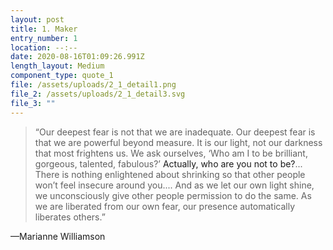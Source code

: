 ```yaml
---
layout: post
title: 1. Maker
entry_number: 1
location: --:--
date: 2020-08-16T01:09:26.991Z
length_layout: Medium
component_type: quote_1
file: /assets/uploads/2_1_detail1.png
file_2: /assets/uploads/2_1_detail3.svg
file_3: ""
---
```

<blockquote>“Our deepest fear is not that we are inadequate. <span class="blackletter">Our deepest fear</span> is that we are powerful beyond measure. It is our light, not our darkness that most frightens us. We ask ourselves, ‘Who am I to be brilliant, gorgeous, talented, fabulous?’ <a>Actually, who are you not to be?</a>... There is nothing enlightened about shrinking so that other people won’t feel insecure around you.... And as we let our own light shine, we unconsciously give other people permission to do the same. As we are liberated from our own fear, <span class="blackletter">our presence automatically liberates others.</span>”</blockquote>



—Marianne Williamson
